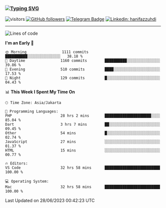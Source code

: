 ### [![Typing SVG](https://readme-typing-svg.herokuapp.com?font=lato&size=22&lines=Hi+There+👋)](https://git.io/typing-svg) 

![visitors](https://visitor-badge.glitch.me/badge?page_id=hanifazzuhdi.hanifazzuhdi)
[![GitHub followers](https://img.shields.io/github/followers/hanifazzuhdi?label=Follow&style=social)](https://github.com/hanifazzuhdi/?tab=follow) 
[![Telegram Badge](https://img.shields.io/badge/-hanif0198-blue?style=social&logo=telegram&link=https://www.t.me/hanif0198/)](https://www.t.me/hanif0198/) 
[![Linkedin: hanifazzuhdi](https://img.shields.io/badge/-hanifazzuhdi-blue?style=flat-square&logo=Linkedin&logoColor=white&link=https://www.linkedin.com/in/hanif-az-zuhdi-69688019b/)](https://www.linkedin.com/in/hanif-az-zuhdi-69688019b/) 

<hr/>

<!--START_SECTION:waka-->
![Lines of code](https://img.shields.io/badge/From%20Hello%20World%20I%27ve%20Written-20.0%20million%20lines%20of%20code-blue)

**I'm an Early 🐤** 

```text
🌞 Morning                1111 commits        ██████████░░░░░░░░░░░░░░░   38.18 % 
🌆 Daytime                1160 commits        ██████████░░░░░░░░░░░░░░░   39.86 % 
🌃 Evening                510 commits         ████░░░░░░░░░░░░░░░░░░░░░   17.53 % 
🌙 Night                  129 commits         █░░░░░░░░░░░░░░░░░░░░░░░░   04.43 % 
```


📊 **This Week I Spent My Time On** 

```text
🕑︎ Time Zone: Asia/Jakarta

💬 Programming Languages: 
PHP                      28 hrs 2 mins       █████████████████████░░░░   85.04 % 
Dart                     3 hrs 7 mins        ██░░░░░░░░░░░░░░░░░░░░░░░   09.45 % 
Other                    54 mins             █░░░░░░░░░░░░░░░░░░░░░░░░   02.74 % 
JavaScript               27 mins             ░░░░░░░░░░░░░░░░░░░░░░░░░   01.37 % 
HTML                     15 mins             ░░░░░░░░░░░░░░░░░░░░░░░░░   00.77 % 

🔥 Editors: 
VS Code                  32 hrs 58 mins      █████████████████████████   100.00 % 

💻 Operating System: 
Mac                      32 hrs 58 mins      █████████████████████████   100.00 % 
```


 Last Updated on 28/06/2023 00:42:23 UTC
<!--END_SECTION:waka-->
